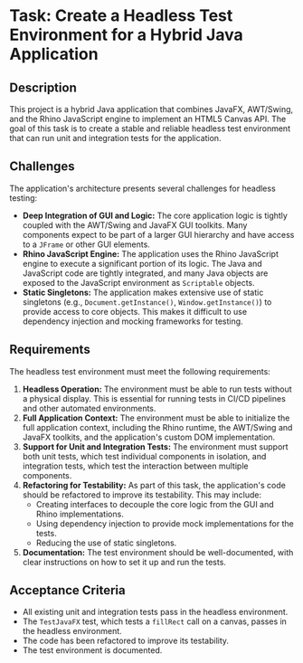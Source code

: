 # Task: Create a Headless Test Environment for a Hybrid Java Application

## Description

This project is a hybrid Java application that combines JavaFX, AWT/Swing, and the Rhino JavaScript engine to implement an HTML5 Canvas API. The goal of this task is to create a stable and reliable headless test environment that can run unit and integration tests for the application.

## Challenges

The application's architecture presents several challenges for headless testing:

*   **Deep Integration of GUI and Logic:** The core application logic is tightly coupled with the AWT/Swing and JavaFX GUI toolkits. Many components expect to be part of a larger GUI hierarchy and have access to a `JFrame` or other GUI elements.
*   **Rhino JavaScript Engine:** The application uses the Rhino JavaScript engine to execute a significant portion of its logic. The Java and JavaScript code are tightly integrated, and many Java objects are exposed to the JavaScript environment as `Scriptable` objects.
*   **Static Singletons:** The application makes extensive use of static singletons (e.g., `Document.getInstance()`, `Window.getInstance()`) to provide access to core objects. This makes it difficult to use dependency injection and mocking frameworks for testing.

## Requirements

The headless test environment must meet the following requirements:

1.  **Headless Operation:** The environment must be able to run tests without a physical display. This is essential for running tests in CI/CD pipelines and other automated environments.
2.  **Full Application Context:** The environment must be able to initialize the full application context, including the Rhino runtime, the AWT/Swing and JavaFX toolkits, and the application's custom DOM implementation.
3.  **Support for Unit and Integration Tests:** The environment must support both unit tests, which test individual components in isolation, and integration tests, which test the interaction between multiple components.
4.  **Refactoring for Testability:** As part of this task, the application's code should be refactored to improve its testability. This may include:
    *   Creating interfaces to decouple the core logic from the GUI and Rhino implementations.
    *   Using dependency injection to provide mock implementations for the tests.
    *   Reducing the use of static singletons.
5.  **Documentation:** The test environment should be well-documented, with clear instructions on how to set it up and run the tests.

## Acceptance Criteria

*   All existing unit and integration tests pass in the headless environment.
*   The `TestJavaFX` test, which tests a `fillRect` call on a canvas, passes in the headless environment.
*   The code has been refactored to improve its testability.
*   The test environment is documented.
